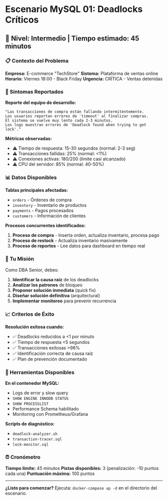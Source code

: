 # Escenario MySQL 01: Deadlocks Críticos
## 🔴 Nivel: Intermedio | Tiempo estimado: 45 minutos

### 📋 Contexto del Problema

**Empresa:** E-commerce "TechStore"
**Sistema:** Plataforma de ventas online
**Horario:** Viernes 18:00 - Black Friday
**Urgencia:** CRÍTICA - Ventas detenidas

### 🚨 Síntomas Reportados

**Reporte del equipo de desarrollo:**
```
"Las transacciones de compra están fallando intermitentemente.
Los usuarios reportan errores de 'timeout' al finalizar compras.
El sistema se vuelve muy lento cada 2-3 minutos.
Los logs muestran errores de 'Deadlock found when trying to get lock'."
```

**Métricas observadas:**
- ⚠️ Tiempo de respuesta: 15-30 segundos (normal: 2-3 seg)
- ⚠️ Transacciones fallidas: 25% (normal: <1%)
- ⚠️ Conexiones activas: 180/200 (límite casi alcanzado)
- ⚠️ CPU del servidor: 85% (normal: 40-50%)

### 📊 Datos Disponibles

**Tablas principales afectadas:**
- `orders` - Órdenes de compra
- `inventory` - Inventario de productos
- `payments` - Pagos procesados
- `customers` - Información de clientes

**Procesos concurrentes identificados:**
1. **Proceso de compra** - Inserta orden, actualiza inventario, procesa pago
2. **Proceso de restock** - Actualiza inventario masivamente
3. **Proceso de reportes** - Lee datos para dashboard en tiempo real

### 🎯 Tu Misión

Como DBA Senior, debes:

1. **Identificar la causa raíz** de los deadlocks
2. **Analizar los patrones** de bloqueo
3. **Proponer solución inmediata** (quick fix)
4. **Diseñar solución definitiva** (arquitectural)
5. **Implementar monitoreo** para prevenir recurrencia

### 📈 Criterios de Éxito

**Resolución exitosa cuando:**
- ✅ Deadlocks reducidos a <1 por minuto
- ✅ Tiempo de respuesta <5 segundos
- ✅ Transacciones exitosas >98%
- ✅ Identificación correcta de causa raíz
- ✅ Plan de prevención documentado

### 🔧 Herramientas Disponibles

**En el contenedor MySQL:**
- Logs de error y slow query
- `SHOW ENGINE INNODB STATUS`
- `SHOW PROCESSLIST`
- Performance Schema habilitado
- Monitoring con Prometheus/Grafana

**Scripts de diagnóstico:**
- `deadlock-analyzer.sh`
- `transaction-tracer.sql`
- `lock-monitor.sql`

### ⏰ Cronómetro

**Tiempo límite:** 45 minutos
**Pistas disponibles:** 3 (penalización: -10 puntos cada una)
**Puntuación máxima:** 100 puntos

---

**¿Listo para comenzar?** 
Ejecuta: `docker-compose up -d` en el directorio del escenario.
